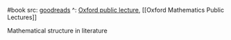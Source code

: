 #book 
src: [goodreads](https://www.goodreads.com/book/show/17333230-the-luminaries?ref=nav_sb_ss_1_7) 
^: [Oxford public lecture](https://youtu.be/1N_bDXyh36c?si=qXUDiWB8EFekeK_F), [[Oxford Mathematics Public Lectures]] 

Mathematical structure in literature
